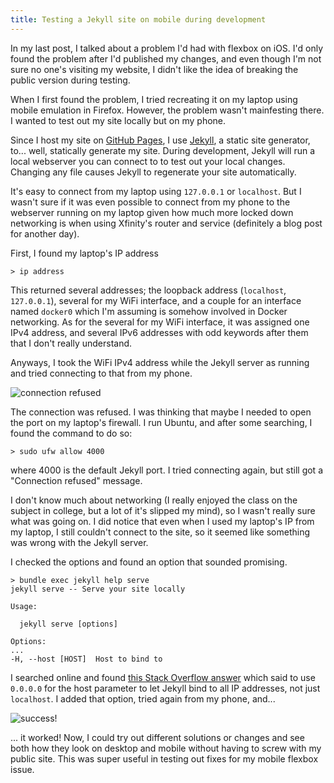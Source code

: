 ```yaml
---
title: Testing a Jekyll site on mobile during development
---
```


In my last post, I talked about a problem I'd had with flexbox on iOS. I'd only found the problem after I'd published my changes, and even though I'm not sure no one's visiting my website, I didn't like the idea of breaking the public version during testing.

When I first found the problem, I tried recreating it on my laptop using mobile emulation in Firefox. However, the problem wasn't mainfesting there. I wanted to test out my site locally but on my phone.

Since I host my site on [GitHub Pages][1], I use [Jekyll][2], a static site generator, to... well, statically generate my site. During development, Jekyll will run a local webserver you can connect to to test out your local changes. Changing any file causes Jekyll to regenerate your site automatically.

It's easy to connect from my laptop using `127.0.0.1` or `localhost`. But I wasn't sure if it was even possible to connect from my phone to the webserver running on my laptop given how much more locked down networking is when using Xfinity's router and service (definitely a blog post for another day).

First, I found my laptop's IP address

```
> ip address
```

This returned several addresses; the loopback address (`localhost`, `127.0.0.1`), several for my WiFi interface, and a couple for an interface named `docker0` which I'm assuming is somehow involved in Docker networking. As for the several for my WiFi interface, it was assigned one IPv4 address, and several IPv6 addresses with odd keywords after them that I don't really understand.

Anyways, I took the WiFi IPv4 address while the Jekyll server as running and tried connecting to that from my phone.

![connection refused]()

The connection was refused. I was thinking that maybe I needed to open the port on my laptop's firewall. I run Ubuntu, and after some searching, I found the command to do so:

```
> sudo ufw allow 4000
```

where 4000 is the default Jekyll port. I tried connecting again, but still got a "Connection refused" message.

I don't know much about networking (I really enjoyed the class on the subject in college, but a lot of it's slipped my mind), so I wasn't really sure what was going on. I did notice that even when I used my laptop's IP from my laptop, I still couldn't connect to the site, so it seemed like something was wrong with the Jekyll server.

I checked the options and found an option that sounded promising.

```
> bundle exec jekyll help serve
jekyll serve -- Serve your site locally

Usage:

  jekyll serve [options]

Options:
...
-H, --host [HOST]  Host to bind to
```

I searched online and found [this Stack Overflow answer][3] which said to use `0.0.0.0` for the host parameter to let Jekyll bind to all IP addresses, not just `localhost`. I added that option, tried again from my phone, and...

![success!]()

... it worked! Now, I could try out different solutions or changes and see both how they look on desktop and mobile without having to screw with my public site. This was super useful in testing out fixes for my mobile flexbox issue.

[1]: https://pages.github.com/
[2]: https://jekyllrb.com/
[3]: https://stackoverflow.com/a/16608698
